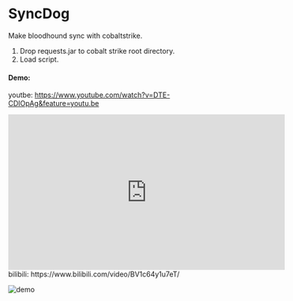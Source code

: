 # SyncDog
Make bloodhound sync with cobaltstrike.  

1. Drop requests.jar to cobalt strike root directory.  
2. Load script.  

#### Demo:  
youtbe: https://www.youtube.com/watch?v=DTE-CDIOpAg&feature=youtu.be  
<iframe width="560" height="315" src="https://www.youtube.com/embed/DTE-CDIOpAg" frameborder="0" allow="accelerometer; autoplay; encrypted-media; gyroscope; picture-in-picture" allowfullscreen></iframe>
bilibili: https://www.bilibili.com/video/BV1c64y1u7eT/  

![demo](https://github.com/Lz1y/SyncDog/blob/master/image.png?raw=true)
